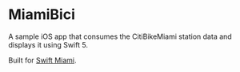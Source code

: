 # MiamiBici
A sample iOS app that consumes the CitiBikeMiami station data and displays it using Swift 5.

Built for [Swift Miami](https://www.meetup.com/Swift-Miami/events/258909804/).
